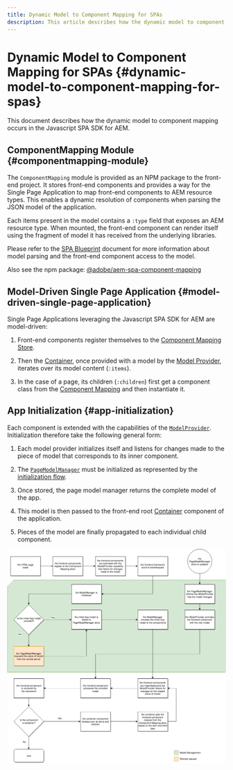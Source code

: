 ```yaml
---
title: Dynamic Model to Component Mapping for SPAs
description: This article describes how the dynamic model to component mapping occurs in the Javascript SPA SDK for AEM.
---
```


# Dynamic Model to Component Mapping for SPAs {#dynamic-model-to-component-mapping-for-spas}

This document describes how the dynamic model to component mapping occurs in the Javascript SPA SDK for AEM.

## ComponentMapping Module {#componentmapping-module}

The `ComponentMapping` module is provided as an NPM package to the front-end project. It stores front-end components and provides a way for the Single Page Application to map front-end components to AEM resource types. This enables a dynamic resolution of components when parsing the JSON model of the application.

Each items present in the model contains a `:type` field that exposes an AEM resource type. When mounted, the front-end component can render itself using the fragment of model it has received from the underlying libraries.

Please refer to the [SPA Blueprint](blueprint.md) document for more information about model parsing and the front-end component access to the model.

Also see the npm package: [@adobe/aem-spa-component-mapping](https://www.npmjs.com/package/@adobe/aem-spa-component-mapping)

## Model-Driven Single Page Application {#model-driven-single-page-application}

Single Page Applications leveraging the Javascript SPA SDK for AEM are model-driven:

1. Front-end components register themselves to the [Component Mapping Store](#componentmapping-module).
1. Then the [Container](blueprint.md#container), once provided with a model by the [Model Provider](blueprint.md#the-model-provider), iterates over its model content (`:items`).

1. In the case of a page, its children (`:children`) first get a component class from the [Component Mapping](blueprint.md#componentmapping) and then instantiate it.

## App Initialization {#app-initialization}

Each component is extended with the capabilities of the [`ModelProvider`](blueprint.md#the-model-provider). Initialization therefore take the following general form:

1. Each model provider initializes itself and listens for changes made to the piece of model that corresponds to its inner component.
1. The [`PageModelManager`](blueprint.md#pagemodelmanager) must be initialized as represented by the [initialization flow](blueprint.md).

1. Once stored, the page model manager returns the complete model of the app.
1. This model is then passed to the front-end root [Container](blueprint.md#container) component of the application.
1. Pieces of the model are finally propagated to each individual child component.

![App model initialization](assets/app-model-initialization.png)
